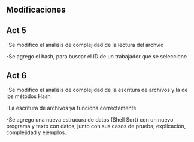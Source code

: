**Modificaciones**
-------------------------------
Act 5
--------

-Se modificó el análisis de complejidad de la lectura del archvio

-Se agrego el hash, para buscar el ID de un trabajador que se seleccione

Act 6
-------
-Se modificó el análisis de complejidad de la escritura de archivos y la de los métodos Hash

-La escritura de archivos ya funciona correctamente

-Se agrego una nueva estrucura de datos (Shell Sort) con un nuevo programa y texto con datos, junto con sus casos de prueba, explicación, complejidad y ejemplos.
